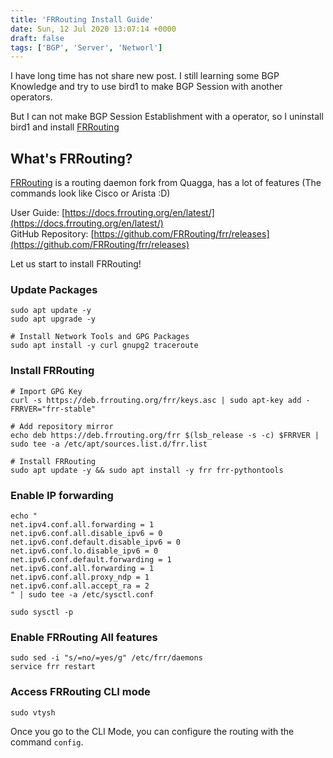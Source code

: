 ```yaml
---
title: 'FRRouting Install Guide'
date: Sun, 12 Jul 2020 13:07:14 +0000
draft: false
tags: ['BGP', 'Server', 'Networl']
---
```


I have long time has not share new post. I still learning some BGP Knowledge and try to use bird1 to make BGP Session with another operators.

But I can not make BGP Session Establishment with a operator, so I uninstall bird1 and install [FRRouting](https://frrouting.org/)

## What's FRRouting?

[FRRouting](https://frrouting.org/) is a routing daemon fork from Quagga, has a lot of features (The commands look like Cisco or Arista :D)

User Guide: [https://docs.frrouting.org/en/latest/](https://docs.frrouting.org/en/latest/)  
GitHub Repository: [https://github.com/FRRouting/frr/releases](https://github.com/FRRouting/frr/releases)

Let us start to install FRRouting!

### Update Packages

```
sudo apt update -y
sudo apt upgrade -y

# Install Network Tools and GPG Packages
sudo apt install -y curl gnupg2 traceroute
```

### Install FRRouting

```
# Import GPG Key
curl -s https://deb.frrouting.org/frr/keys.asc | sudo apt-key add -
FRRVER="frr-stable"

# Add repository mirror
echo deb https://deb.frrouting.org/frr $(lsb_release -s -c) $FRRVER | sudo tee -a /etc/apt/sources.list.d/frr.list

# Install FRRouting
sudo apt update -y && sudo apt install -y frr frr-pythontools
```

### Enable IP forwarding

```
echo "
net.ipv4.conf.all.forwarding = 1
net.ipv6.conf.all.disable_ipv6 = 0
net.ipv6.conf.default.disable_ipv6 = 0
net.ipv6.conf.lo.disable_ipv6 = 0
net.ipv6.conf.default.forwarding = 1
net.ipv6.conf.all.forwarding = 1
net.ipv6.conf.all.proxy_ndp = 1
net.ipv6.conf.all.accept_ra = 2
" | sudo tee -a /etc/sysctl.conf

sudo sysctl -p
```

### Enable FRRouting All features

```
sudo sed -i "s/=no/=yes/g" /etc/frr/daemons
service frr restart
```

### Access FRRouting CLI mode

```
sudo vtysh
```

Once you go to the CLI Mode, you can configure the routing with the command `config`.